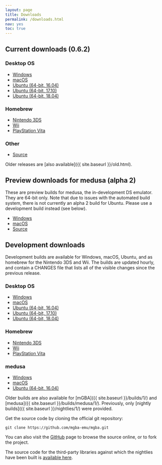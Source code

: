 ```yaml
---
layout: page
title: Downloads
permalink: /downloads.html
nav: yes
toc: true
---
```


Current downloads (0.6.2)
-------------------------

### Desktop OS
* [Windows](https://github.com/mgba-emu/mgba/releases/download/0.6.2/mGBA-0.6.2-win32.7z)
* [macOS](https://github.com/mgba-emu/mgba/releases/download/0.6.2/mGBA-0.6.2-osx.tar.xz)
* [Ubuntu (64-bit, 16.04)](https://github.com/mgba-emu/mgba/releases/download/0.6.2/mGBA-0.6.2-ubuntu64-xenial.tar.xz)
* [Ubuntu (64-bit, 17.10)](https://github.com/mgba-emu/mgba/releases/download/0.6.2/mGBA-0.6.2-ubuntu64-artful.tar.xz)
* [Ubuntu (64-bit, 18.04)](https://github.com/mgba-emu/mgba/releases/download/0.6.2/mGBA-0.6.2-ubuntu64-bionic.tar.xz)

### Homebrew
* [Nintendo 3DS](https://github.com/mgba-emu/mgba/releases/download/0.6.2/mGBA-0.6.2-3ds.7z)
* [Wii](https://github.com/mgba-emu/mgba/releases/download/0.6.2/mGBA-0.6.2-wii.7z)
* [PlayStation Vita](https://github.com/mgba-emu/mgba/releases/download/0.6.2/mGBA-0.6.2-vita.7z)

### Other
* [Source](https://github.com/mgba-emu/mgba/archive/0.6.2.tar.gz)

Older releases are [also available]({{ site.baseurl }}/old.html).

Preview downloads for medusa (alpha 2)
--------------------------------------

These are preview builds for medusa, the in-development DS emulator. They are 64-bit only.
Note that due to issues with the automated build system, there is not currently an alpha 2 build for Ubuntu.
Please use a development build instead (see below).

* [Windows](https://github.com/mgba-emu/mgba/releases/download/medusa-a2/medusa-a2-win64.7z)
* [macOS](https://github.com/mgba-emu/mgba/releases/download/medusa-a2/medusa-a2-osx.tar.xz)
* [Source](https://github.com/mgba-emu/mgba/archive/medusa-a2.tar.gz)

Development downloads
---------------------

Development builds are available for Windows, macOS, Ubuntu, and as homebrew for the Nintendo 3DS and Wii.
The builds are updated hourly, and contain a CHANGES file that lists all of the visible changes since the previous release.

### Desktop OS
* [Windows](https://s3.amazonaws.com/mgba/mGBA-build-latest-win32.7z)
* [macOS](https://s3.amazonaws.com/mgba/mGBA-build-latest-osx.tar.xz)
* [Ubuntu (64-bit, 16.04)](https://s3.amazonaws.com/mgba/mGBA-build-latest-ubuntu64-xenial.tar.xz)
* [Ubuntu (64-bit, 17.10)](https://s3.amazonaws.com/mgba/mGBA-build-latest-ubuntu64-artful.tar.xz)
* [Ubuntu (64-bit, 18.04)](https://s3.amazonaws.com/mgba/mGBA-build-latest-ubuntu64-bionic.tar.xz)

### Homebrew
* [Nintendo 3DS](https://s3.amazonaws.com/mgba/mGBA-build-latest-3ds.7z)
* [Wii](https://s3.amazonaws.com/mgba/mGBA-build-latest-wii.7z)
* [PlayStation Vita](https://s3.amazonaws.com/mgba/mGBA-build-latest-vita.7z)

### medusa
* [Windows](https://s3.amazonaws.com/mgba/medusa-build-latest-win64.7z)
* [macOS](https://s3.amazonaws.com/mgba/medusa-build-latest-osx.tar.xz)
* [Ubuntu (64-bit, 16.04)](https://s3.amazonaws.com/mgba/medusa-build-latest-ubuntu64-xenial.tar.xz)

Older builds are also available for [mGBA]({{ site.baseurl }}/builds/1/) and [medusa]({{ site.baseurl }}/builds/medusa/1/).
Previously, only [nightly builds]({{ site.baseurl }}/nightlies/1/) were provided.

Get the source code by cloning the official git repository:

    git clone https://github.com/mgba-emu/mgba.git

You can also visit the [GitHub](https://github.com/mgba-emu/mgba/) page to browse the source online, or to fork the project.

The source code for the third-party libraries against which the nightlies have been built is [available here](https://github.com/mgba-emu/dependencies).
